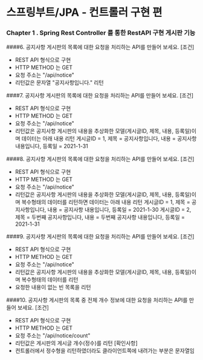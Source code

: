 # 스프링부트/JPA - 컨트롤러 구현 편

### Chapter 1 . Spring Rest Controller 를 통한 RestAPI 구현 게시판 기능

####6. 공지사항 게시판의 목록에 대한 요청을 처리하는 API를 만들어 보세요.
[조건]
- REST API 형식으로 구현
- HTTP METHOD 는 GET
- 요청 주소는 "/api/notice"
- 리턴값은 문자열 "공지사항입니다." 리턴

####7. 공지사항 게시판의 목록에 대한 요청을 처리하는 API를 만들어 보세요.
[조건]
- REST API 형식으로 구현
- HTTP METHOD 는 GET
- 요청 주소는 "/api/notice"
- 리턴값은 공지사항 게시판의 내용을 추상화한 모델(게시글ID, 제목, 내용, 등록일)이며 데이터는 아래 내용 리턴
  게시글ID = 1, 제목 = 공지사항입니다, 내용 = 공지사항 내용입니다, 등록일 = 2021-1-31

####8. 공지사항 게시판의 목록에 대한 요청을 처리하는 API를 만들어 보세요.
[조건]
- REST API 형식으로 구현
- HTTP METHOD 는 GET
- 요청 주소는 "/api/notice"
- 리턴값은 공지사항 게시판의 내용을 추상화한 모델(게시글ID, 제목, 내용, 등록일)이며 복수형태의 데이터를 리턴하면 데이터는 아래 내용 리턴
  게시글ID = 1, 제목 = 공지사항입니다, 내용 = 공지사항 내용입니다, 등록일 = 2021-1-30
  게시글ID = 2, 제목 = 두번째 공지사항입니다, 내용 = 두번째 공지사항 내용입니다, 등록일 = 2021-1-31

####9. 공지사항 게시판의 목록에 대한 요청을 처리하는 API를 만들어 보세요.
[조건]
- REST API 형식으로 구현
- HTTP METHOD 는 GET
- 요청 주소는 "/api/notice"
- 리턴값은 공지사항 게시판의 내용을 추상화한 모델(게시글ID, 제목, 내용, 등록일)이며 복수형태의 데이터를 리턴
- 요청한 내용이 없는 빈 목록을 리턴

####10. 공지사항 게시판의 목록 중 전체 개수 정보에 대한 요청을 처리하는 API를 만들어 보세요.
[조건]
- REST API 형식으로 구현
- HTTP METHOD 는 GET
- 요청 주소는 "/api/notice/count"
- 리턴값은 게시판의 게시글 개수(정수)를 리턴
  [확인사항]
- 컨트롤러에서 정수형을 리턴하였더라도 클라이언트쪽에 내려가는 부분은 문자열임
  